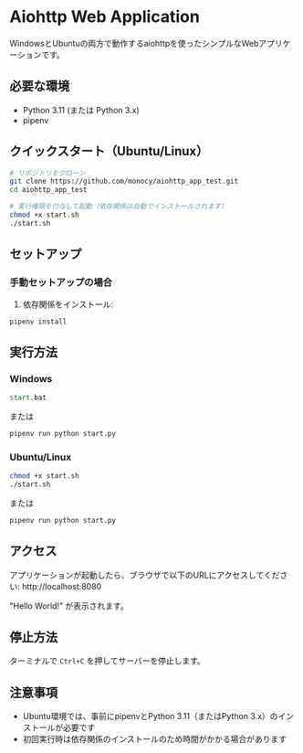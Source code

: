 # Aiohttp Web Application

WindowsとUbuntuの両方で動作するaiohttpを使ったシンプルなWebアプリケーションです。

## 必要な環境

- Python 3.11 (または Python 3.x)
- pipenv

## クイックスタート（Ubuntu/Linux）

```bash
# リポジトリをクローン
git clone https://github.com/monocy/aiohttp_app_test.git
cd aiohttp_app_test

# 実行権限を付与して起動（依存関係は自動でインストールされます）
chmod +x start.sh
./start.sh
```

## セットアップ

### 手動セットアップの場合
1. 依存関係をインストール:
```bash
pipenv install
```

## 実行方法

### Windows
```cmd
start.bat
```
または
```cmd
pipenv run python start.py
```

### Ubuntu/Linux
```bash
chmod +x start.sh
./start.sh
```
または
```bash
pipenv run python start.py
```

## アクセス

アプリケーションが起動したら、ブラウザで以下のURLにアクセスしてください:
http://localhost:8080

"Hello World!" が表示されます。

## 停止方法

ターミナルで `Ctrl+C` を押してサーバーを停止します。

## 注意事項

- Ubuntu環境では、事前にpipenvとPython 3.11（またはPython 3.x）のインストールが必要です
- 初回実行時は依存関係のインストールのため時間がかかる場合があります